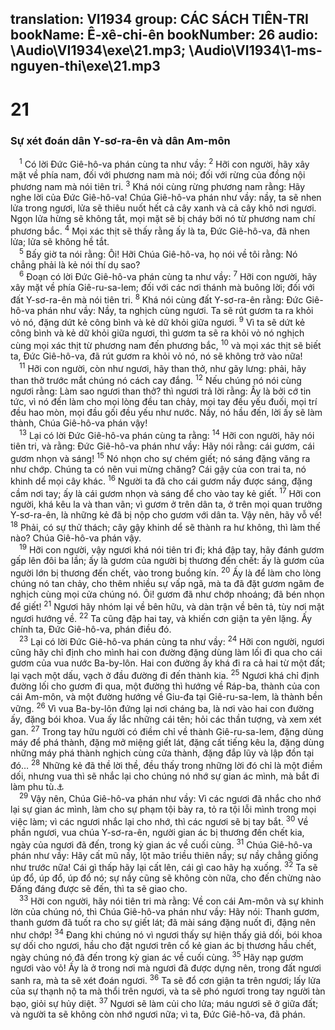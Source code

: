 translation: VI1934
group: CÁC SÁCH TIÊN-TRI
bookName: Ê-xê-chi-ên 
bookNumber: 26
audio: \Audio\VI1934\exe\21.mp3; \Audio\VI1934\1-ms-nguyen-thi\exe\21.mp3
-------

<div class="title"><h1>21</h1><h3>Sự xét đoán dân Y-sơ-ra-ên và dân Am-môn</h3></div>
<span class="verse exe_21_1"> <sup>1</sup> Có lời Đức Giê-hô-va phán cùng ta như vầy: </span>
<span class="verse exe_21_2"><sup>2</sup> Hỡi con người, hãy xây mặt về phía nam, đối với phương nam mà nói; đối với rừng của đồng nội phương nam mà nói tiên tri. </span>
<span class="verse exe_21_3"><sup>3</sup> Khá nói cùng rừng phương nam rằng: Hãy nghe lời của Đức Giê-hô-va! Chúa Giê-hô-va phán như vầy: nầy, ta sẽ nhen lửa trong ngươi, lửa sẽ thiêu nuốt hết cả cây xanh và cả cây khô nơi ngươi. Ngọn lửa hừng sẽ không tắt, mọi mặt sẽ bị cháy bởi nó từ phương nam chí phương bắc. </span>
<span class="verse exe_21_4"><sup>4</sup> Mọi xác thịt sẽ thấy rằng ấy là ta, Đức Giê-hô-va, đã nhen lửa; lửa sẽ không hề tắt. <br/></span>
<span class="verse exe_21_5"> <sup>5</sup> Bấy giờ ta nói rằng: Ôi! Hỡi Chúa Giê-hô-va, họ nói về tôi rằng: Nó chẳng phải là kẻ nói thí dụ sao? <br/></span>
<span class="verse exe_21_6"> <sup>6</sup> Đoạn có lời Đức Giê-hô-va phán cùng ta như vầy: </span>
<span class="verse exe_21_7"><sup>7</sup> Hỡi con người, hãy xây mặt về phía Giê-ru-sa-lem; đối với các nơi thánh mà buông lời; đối với đất Y-sơ-ra-ên mà nói tiên tri. </span>
<span class="verse exe_21_8"><sup>8</sup> Khá nói cùng đất Y-sơ-ra-ên rằng: Đức Giê-hô-va phán như vầy: Nầy, ta nghịch cùng ngươi. Ta sẽ rút gươm ta ra khỏi vỏ nó, đặng dứt kẻ công bình và kẻ dữ khỏi giữa ngươi. </span>
<span class="verse exe_21_9"><sup>9</sup> Vì ta sẽ dứt kẻ công bình và kẻ dữ khỏi giữa ngươi, thì gươm ta sẽ ra khỏi vỏ nó nghịch cùng mọi xác thịt từ phương nam đến phương bắc, </span>
<span class="verse exe_21_10"><sup>10</sup> và mọi xác thịt sẽ biết ta, Đức Giê-hô-va, đã rút gươm ra khỏi vỏ nó, nó sẽ không trở vào nữa! <br/></span>
<span class="verse exe_21_11"> <sup>11</sup> Hỡi con người, còn như ngươi, hãy than thở, như gãy lưng: phải, hãy than thở trước mắt chúng nó cách cay đắng. </span>
<span class="verse exe_21_12"><sup>12</sup> Nếu chúng nó nói cùng ngươi rằng: Làm sao ngươi than thở? thì ngươi trả lời rằng: Ấy là bởi cớ tin tức, vì nó đến làm cho mọi lòng đều tan chảy, mọi tay đều yếu đuối, mọi trí đều hao mòn, mọi đầu gối đều yếu như nước. Nầy, nó hầu đến, lời ấy sẽ làm thành, Chúa Giê-hô-va phán vậy! <br/></span>
<span class="verse exe_21_13"> <sup>13</sup> Lại có lời Đức Giê-hô-va phán cùng ta rằng: </span>
<span class="verse exe_21_14"><sup>14</sup> Hỡi con người, hãy nói tiên tri, và rằng: Đức Giê-hô-va phán như vầy: Hãy nói rằng: cái gươm, cái gươm nhọn và sáng! </span>
<span class="verse exe_21_15"><sup>15</sup> Nó nhọn cho sự chém giết; nó sáng đặng văng ra như chớp. Chúng ta có nên vui mừng chăng? Cái gậy của con trai ta, nó khinh dể mọi cây khác. </span>
<span class="verse exe_21_16"><sup>16</sup> Người ta đã cho cái gươm nầy được sáng, đặng cầm nơi tay; ấy là cái gươm nhọn và sáng để cho vào tay kẻ giết. </span>
<span class="verse exe_21_17"><sup>17</sup> Hỡi con người, khá kêu la và than vãn; vì gươm ở trên dân ta, ở trên mọi quan trưởng Y-sơ-ra-ên, là những kẻ đã bị nộp cho gươm với dân ta. Vậy nên, hãy vỗ vế! </span>
<span class="verse exe_21_18"><sup>18</sup> Phải, có sự thử thách; cây gậy khinh dể sẽ thành ra hư không, thì làm thế nào? Chúa Giê-hô-va phán vậy. <br/></span>
<span class="verse exe_21_19"> <sup>19</sup> Hỡi con người, vậy ngươi khá nói tiên tri đi; khá đập tay, hãy đánh gươm gấp lên đôi ba lần; ấy là gươm của người bị thương đến chết: ấy là gươm của người lớn bị thương đến chết, vào trong buồng kín. </span>
<span class="verse exe_21_20"><sup>20</sup> Ấy là để làm cho lòng chúng nó tan chảy, cho thêm nhiều sự vấp ngã, mà ta đã đặt gươm ngăm đe nghịch cùng mọi cửa chúng nó. Ôi! gươm đã như chớp nhoáng; đã bén nhọn để giết! </span>
<span class="verse exe_21_21"><sup>21</sup> Ngươi hãy nhóm lại về bên hữu, và dàn trận về bên tả, tùy nơi mặt ngươi hướng về. </span>
<span class="verse exe_21_22"><sup>22</sup> Ta cũng đập hai tay, và khiến cơn giận ta yên lặng. Ấy chính ta, Đức Giê-hô-va, phán điều đó. <br/></span>
<span class="verse exe_21_23"> <sup>23</sup> Lại có lời Đức Giê-hô-va phán cùng ta như vầy: </span>
<span class="verse exe_21_24"><sup>24</sup> Hỡi con người, ngươi cũng hãy chỉ định cho mình hai con đường đặng dùng làm lối đi qua cho cái gươm của vua nước Ba-by-lôn. Hai con đường ấy khá đi ra cả hai từ một đất; lại vạch một dấu, vạch ở đầu đường đi đến thành kia. </span>
<span class="verse exe_21_25"><sup>25</sup> Ngươi khá chỉ định đường lối cho gươm đi qua, một đường thì hướng về Ráp-ba, thành của con cái Am-môn, và một đường hướng về Giu-đa tại Giê-ru-sa-lem, là thành bền vững. </span>
<span class="verse exe_21_26"><sup>26</sup> Vì vua Ba-by-lôn đứng lại nơi cháng ba, là nơi vào hai con đường ấy, đặng bói khoa. Vua ấy lắc những cái tên; hỏi các thần tượng, và xem xét gan. </span>
<span class="verse exe_21_27"><sup>27</sup> Trong tay hữu người có điềm chỉ về thành Giê-ru-sa-lem, đặng dùng máy để phá thành, đặng mở miệng giết lát, đặng cất tiếng kêu la, đặng dùng những máy phá thành nghịch cùng cửa thành, đặng đắp lũy và lập đồn tại đó… </span>
<span class="verse exe_21_28"><sup>28</sup> Những kẻ đã thề lời thề, đều thấy trong những lời đó chỉ là một điềm dối, nhưng vua thì sẽ nhắc lại cho chúng nó nhớ sự gian ác mình, mà bắt đi làm phu tù.<a data-toggle="tooltip" data-placement="bottom" title="Gie 49:1-6; Exe 25:1-7; Am 1:3-15; So 2:8-11">⚓</a><br/></span>
<span class="verse exe_21_29"> <sup>29</sup> Vậy nên, Chúa Giê-hô-va phán như vầy: Vì các ngươi đã nhắc cho nhớ lại sự gian ác mình, làm cho sự phạm tội bày ra, tỏ ra tội lỗi mình trong mọi việc làm; vì các ngươi nhắc lại cho nhớ, thì các ngươi sẽ bị tay bắt. </span>
<span class="verse exe_21_30"><sup>30</sup> Về phần ngươi, vua chúa Y-sơ-ra-ên, người gian ác bị thương đến chết kia, ngày của ngươi đã đến, trong kỳ gian ác về cuối cùng. </span>
<span class="verse exe_21_31"><sup>31</sup> Chúa Giê-hô-va phán như vầy: Hãy cất mũ nầy, lột mão triều thiên nầy; sự nầy chẳng giống như trước nữa! Cái gì thấp hãy lại cất lên, cái gì cao hãy hạ xuống. </span>
<span class="verse exe_21_32"><sup>32</sup> Ta sẽ úp đổ, úp đổ, úp đổ nó; sự nầy cũng sẽ không còn nữa, cho đến chừng nào Đấng đáng được sẽ đến, thì ta sẽ giao cho. <br/></span>
<span class="verse exe_21_33"> <sup>33</sup> Hỡi con người, hãy nói tiên tri mà rằng: Về con cái Am-môn và sự khinh lờn của chúng nó, thì Chúa Giê-hô-va phán như vầy: Hãy nói: Thanh gươm, thanh gươm đã tuốt ra cho sự giết lát; đã mài sáng đặng nuốt đi, đặng nên như chớp! </span>
<span class="verse exe_21_34"><sup>34</sup> Đang khi chúng nó vì ngươi thấy sự hiện thấy giả dối, bói khoa sự dối cho ngươi, hầu cho đặt ngươi trên cổ kẻ gian ác bị thương hầu chết, ngày chúng nó đã đến trong kỳ gian ác về cuối cùng. </span>
<span class="verse exe_21_35"><sup>35</sup> Hãy nạp gươm ngươi vào vỏ! Ấy là ở trong nơi mà ngươi đã được dựng nên, trong đất ngươi sanh ra, mà ta sẽ xét đoán ngươi. </span>
<span class="verse exe_21_36"><sup>36</sup> Ta sẽ đổ cơn giận ta trên ngươi; lấy lửa của sự thạnh nộ ta mà thổi trên ngươi, và ta sẽ phó ngươi trong tay người tàn bạo, giỏi sự hủy diệt. </span>
<span class="verse exe_21_37"><sup>37</sup> Ngươi sẽ làm củi cho lửa; máu ngươi sẽ ở giữa đất; và người ta sẽ không còn nhớ ngươi nữa; vì ta, Đức Giê-hô-va, đã phán. <br/></span>
